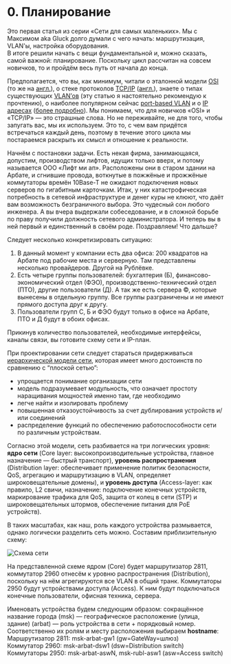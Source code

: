 # 0. Планирование

 Это первая статья из серии «Сети для самых маленьких». Мы с Максимом aka Gluck долго думали с чего начать: маршрутизация, VLAN'ы, настройка оборудования.  
В итоге решили начать с вещи фундаментальной и, можно сказать, самой важной: планирование. Поскольку цикл рассчитан на совсем новичков, то и пройдём весь путь от начала до конца.  
  
Предполагается, что вы, как минимум, читали о эталонной модели [OSI](http://ru.wikipedia.org/wiki/%D0%A1%D0%B5%D1%82%D0%B5%D0%B2%D0%B0%D1%8F_%D0%BC%D0%BE%D0%B4%D0%B5%D0%BB%D1%8C_OSI) \(то же на [англ.](http://en.wikipedia.org/wiki/OSI_model)\), о стеке протоколов [TCP/IP](http://ru.wikipedia.org/wiki/TCP/IP) \([англ.](http://en.wikipedia.org/wiki/TCP/IP_model)\), знаете о типах существующих [VLAN’ов](http://xgu.ru/wiki/VLAN) \(эту статью я настоятельно рекомендую к прочтению\), о наиболее популярном сейчас [port-based VLAN](http://en.wikipedia.org/wiki/IEEE_802.1Q) и о [IP адресах](http://xgu.ru/wiki/IP-%D0%B0%D0%B4%D1%80%D0%B5%D1%81) \([более подробно](http://en.wikipedia.org/wiki/IP_address)\). Мы понимаем, что для новичков «OSI» и «TCP/IP» — это страшные слова. Но не переживайте, не для того, чтобы запугать вас, мы их используем. Это то, с чем вам придётся встречаться каждый день, поэтому в течение этого цикла мы постараемся раскрыть их смысл и отношение к реальности.

 Начнём с постановки задачи. Есть некая фирма, занимающаяся, допустим, производством лифтов, идущих только вверх, и потому называется ООО «Лифт ми ап». Расположены они в старом здании на Арбате, и сгнившие провода, воткнутые в пожжёные и прожжёные коммутаторы времён 10Base-T не ожидают подключения новых серверов по гигабитным карточкам. Итак, у них катастрофическая потребность в сетевой инфраструктуре и денег куры не клюют, что даёт вам возможность безграничного выбора. Это чудесный сон любого инженера. А вы вчера выдержали собеседование, и в сложной борьбе по праву получили должность сетевого администратора. И теперь вы в ней первый и единственный в своём роде. Поздравляем! Что дальше?  
  
Следует несколько конкретизировать ситуацию:  


1. В данный момент у компании есть два офиса: 200 квадратов на Арбате под рабочие места и серверную. Там представлены несколько провайдеров. Другой на Рублёвке.
2. Есть четыре группы пользователей: бухгалтерия \(Б\), финансово-экономический отдел \(ФЭО\), производственно-технический отдел \(ПТО\), другие пользователи \(Д\). А так же есть сервера ©, которые вынесены в отдельную группу. Все группы разграничены и не имеют прямого доступа друг к другу.
3. Пользователи групп С, Б и ФЭО будут только в офисе на Арбате, ПТО и Д будут в обоих офисах.

Прикинув количество пользователей, необходимые интерфейсы, каналы связи, вы готовите схему сети и IP-план.  
  
При проектировании сети следует стараться придерживаться [иерархической модели сети](http://en.wikipedia.org/wiki/Hierarchical_internetworking_model), которая имеет много достоинств по сравнению с “плоской сетью”:   


* упрощается понимание организации сети
* модель подразумевает модульность, что означает простоту наращивания мощностей именно там, где необходимо
* легче найти и изолировать проблему
* повышенная отказоустойчивость за счет дублирования устройств и/или соединений
* распределение функций по обеспечению работоспособности сети по различным устройствам.

Согласно этой модели, сеть разбивается на три логических уровня: **ядро сети** \(Core layer: высокопроизводительные устройства, главное назначение — быстрый транспорт\), **уровень распространения** \(Distribution layer: обеспечивает применение политик безопасности, QoS, агрегацию и маршрутизацию в VLAN, определяет широковещательные домены\), и **уровень доступа** \(Access-layer: как правило, L2 свичи, назначение: подключение конечных устройств, маркирование трафика для QoS, защита от колец в сети \(STP\) и широковещательных штормов, обеспечение питания для PoE устройств\).  
  
В таких масштабах, как наш, роль каждого устройства размывается, однако логически разделить сеть можно. Составим приблизительную схему:

 ![&#x421;&#x445;&#x435;&#x43C;&#x430; &#x441;&#x435;&#x442;&#x438;](http://img-fotki.yandex.ru/get/4/83739833.f/0_7c096_e09ecad8_XL.jpg)  
  
На представленной схеме ядром \(Core\) будет маршрутизатор 2811, коммутатор 2960 отнесём к уровню распространения \(Distribution\), поскольку на нём агрегируются все VLAN в общий транк. Коммутаторы 2950 будут устройствами доступа \(Access\). К ним будут подключаться конечные пользователи, офисная техника, сервера.  
  
Именовать устройства будем следующим образом: сокращённое название города \(msk\) — географическое расположение \(улица, здание\) \(arbat\) — роль устройства в сети + порядковый номер.  
Соответственно их ролям и месту расположения выбираем **hostname**:  
Маршрутизатор 2811: msk-arbat-gw1 \(gw=GateWay=шлюз\)  
Коммутатор 2960: msk-arbat-dsw1 \(dsw=Distribution switch\)  
Коммутаторы 2950: msk-arbat-aswN, msk-rubl-asw1 \(asw=Access switch\)

